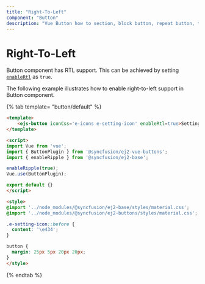 ```yaml
---
title: "Right-To-Left"
component: "Button"
description: "Vue Button how to section, block button, repeat button, tooltip for Button, customization of button appearance, input and anchor elements."
---
```


# Right-To-Left

Button component has RTL support. This can be achieved by setting [`enableRtl`](../../api/button#enablertl) as
`true`.

The following example illustrates how to enable right-to-left support in Button component.

{% tab template= "button/default" %}

```html
<template>
    <ejs-button iconCss='e-icons e-setting-icon' enableRtl=true>Settings</ejs-button>
</template>

<script>
import Vue from 'vue';
import { ButtonPlugin } from '@syncfusion/ej2-vue-buttons';
import { enableRipple } from '@syncfusion/ej2-base';

enableRipple(true);
Vue.use(ButtonPlugin);

export default {}
</script>

<style>
@import '../node_modules/@syncfusion/ej2-base/styles/material.css';
@import '../node_modules/@syncfusion/ej2-buttons/styles/material.css';

.e-setting-icon::before {
  content: '\e434';
}

button {
  margin: 25px 5px 20px 20px;
}
</style>
```

{% endtab %}